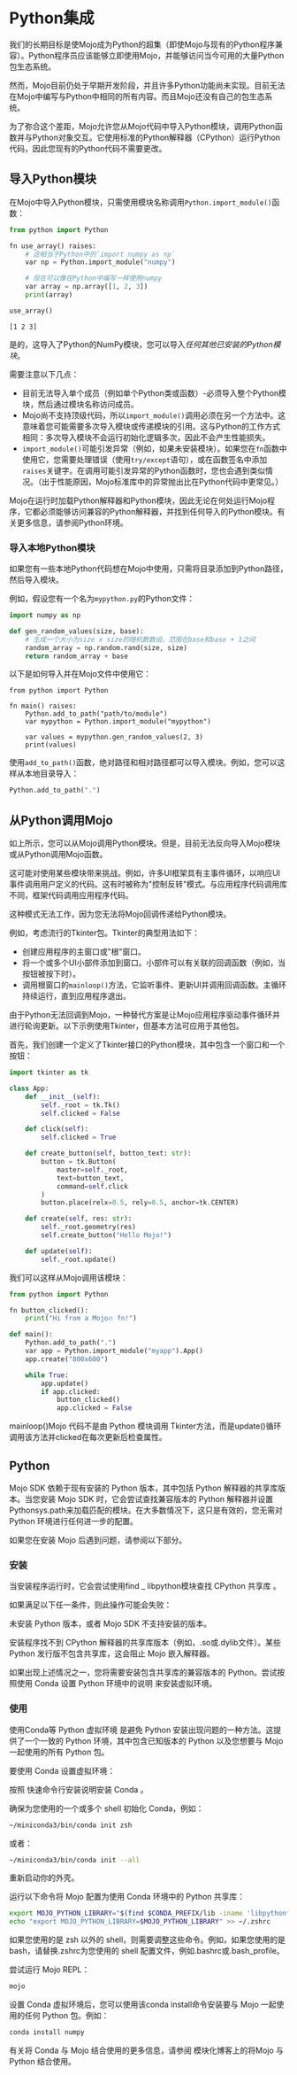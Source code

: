# Python集成
我们的长期目标是使Mojo成为Python的超集（即使Mojo与现有的Python程序兼容）。Python程序员应该能够立即使用Mojo，并能够访问当今可用的大量Python包生态系统。

然而，Mojo目前仍处于早期开发阶段，并且许多Python功能尚未实现。目前无法在Mojo中编写与Python中相同的所有内容。而且Mojo还没有自己的包生态系统。

为了弥合这个差距，Mojo允许您从Mojo代码中导入Python模块，调用Python函数并与Python对象交互。它使用标准的Python解释器（CPython）运行Python代码，因此您现有的Python代码不需要更改。

## 导入Python模块
在Mojo中导入Python模块，只需使用模块名称调用`Python.import_module()`函数：

```python
from python import Python

fn use_array() raises:
    # 这相当于Python中的`import numpy as np`
    var np = Python.import_module("numpy")

    # 现在可以像在Python中编写一样使用numpy
    var array = np.array([1, 2, 3])
    print(array)
```

```python
use_array()
```

    [1 2 3]
    

是的，这导入了Python的NumPy模块，您可以导入*任何其他已安装的Python模块*。

需要注意以下几点：
- 目前无法导入单个成员（例如单个Python类或函数）-必须导入整个Python模块，然后通过模块名称访问成员。
- Mojo尚不支持顶级代码，所以`import_module()`调用必须在另一个方法中。这意味着您可能需要多次导入模块或传递模块的引用。这与Python的工作方式相同：多次导入模块不会运行初始化逻辑多次，因此不会产生性能损失。
- `import_module()`可能引发异常（例如，如果未安装模块）。如果您在`fn`函数中使用它，您需要处理错误（使用`try/except`语句），或在函数签名中添加`raises`关键字。在调用可能引发异常的Python函数时，您也会遇到类似情况。（出于性能原因，Mojo标准库中的异常抛出比在Python代码中更常见。）

Mojo在运行时加载Python解释器和Python模块，因此无论在何处运行Mojo程序，它都必须能够访问兼容的Python解释器，并找到任何导入的Python模块。有关更多信息，请参阅Python环境。

### 导入本地Python模块
如果您有一些本地Python代码想在Mojo中使用，只需将目录添加到Python路径，然后导入模块。

例如，假设您有一个名为`mypython.py`的Python文件：

```python
import numpy as np

def gen_random_values(size, base):
    # 生成一个大小为size x size的随机数数组，范围在base和base + 1之间
    random_array = np.random.rand(size, size)
    return random_array + base
```

以下是如何导入并在Mojo文件中使用它：
```mojo
from python import Python

fn main() raises:
    Python.add_to_path("path/to/module")
    var mypython = Python.import_module("mypython")

    var values = mypython.gen_random_values(2, 3)
    print(values)
```

使用`add_to_path()`函数，绝对路径和相对路径都可以导入模块。例如，您可以这样从本地目录导入：
```python
Python.add_to_path(".")
```

## 从Python调用Mojo
如上所示，您可以从Mojo调用Python模块。但是，目前无法反向导入Mojo模块或从Python调用Mojo函数。

这可能对使用某些模块带来挑战。例如，许多UI框架具有主事件循环，以响应UI事件调用用户定义的代码。这有时被称为"控制反转"模式。与应用程序代码调用库不同，框架代码调用应用程序代码。

这种模式无法工作，因为您无法将Mojo回调传递给Python模块。

例如，考虑流行的Tkinter包。Tkinter的典型用法如下：

- 创建应用程序的主窗口或"根"窗口。
- 将一个或多个UI小部件添加到窗口。小部件可以有关联的回调函数（例如，当按钮被按下时）。
- 调用根窗口的`mainloop()`方法，它监听事件、更新UI并调用回调函数。主循环持续运行，直到应用程序退出。

由于Python无法回调到Mojo，一种替代方案是让Mojo应用程序驱动事件循环并进行轮询更新。以下示例使用Tkinter，但基本方法可应用于其他包。

首先，我们创建一个定义了Tkinter接口的Python模块，其中包含一个窗口和一个按钮：

```python
import tkinter as tk

class App:
    def __init__(self):
        self._root = tk.Tk()
        self.clicked = False

    def click(self):
        self.clicked = True

    def create_button(self, button_text: str):
        button = tk.Button(
            master=self._root,
            text=button_text,
            command=self.click
        )
        button.place(relx=0.5, rely=0.5, anchor=tk.CENTER)

    def create(self, res: str):
        self._root.geometry(res)
        self.create_button("Hello Mojo!")

    def update(self):
        self._root.update()
```

我们可以这样从Mojo调用该模块：

```python
from python import Python

fn button_clicked():
    print("Hi from a Mojo🔥 fn!")

def main():
    Python.add_to_path(".")
    var app = Python.import_module("myapp").App()
    app.create("800x600")

    while True:
        app.update()
        if app.clicked:
            button_clicked()
            app.clicked = False
```
mainloop()Mojo 代码不是由 Python 模块调用 Tkinter方法，而是update()循环调用该方法并clicked在每次更新后检查属性。

## Python
Mojo SDK 依赖于现有安装的 Python 版本，其中包括 Python 解释器的共享库版本。当您安装 Mojo SDK 时，它会尝试查找兼容版本的 Python 解释器并设置 Pythonsys.path来加载匹配的模块。在大多数情况下，这只是有效的，您无需对 Python 环境进行任何进一步的配置。

如果您在安装 Mojo 后遇到问题，请参阅以下部分。

### 安装
当安装程序运行时，它会尝试使用find _ libpython模块查找 CPython 共享库 。

如果满足以下任一条件，则此操作可能会失败：

未安装 Python 版本，或者 Mojo SDK 不支持安装的版本。

安装程序找不到 CPython 解释器的共享库版本（例如，.so或.dylib文件）。某些 Python 发行版不包含共享库，这会阻止 Mojo 嵌入解释器。

如果出现上述情况之一，您将需要安装包含共享库的兼容版本的 Python。尝试按照使用 Conda 设置 Python 环境中的说明 来安装虚拟环境。

### 使用
使用Conda等 Python 虚拟环境 是避免 Python 安装出现问题的一种方法。这提供了一个一致的 Python 环境，其中包含已知版本的 Python 以及您想要与 Mojo 一起使用的所有 Python 包。

要使用 Conda 设置虚拟环境：

按照 快速命令行安装说明安装 Conda 。

确保为您使用的一个或多个 shell 初始化 Conda，例如：
```sh
~/miniconda3/bin/conda init zsh
```
或者：
```sh
~/miniconda3/bin/conda init --all
```
重新启动你的外壳。

运行以下命令将 Mojo 配置为使用 Conda 环境中的 Python 共享库：
```sh
export MOJO_PYTHON_LIBRARY="$(find $CONDA_PREFIX/lib -iname 'libpython*.[s,d]*' | sort -r | head -n 1)"
echo "export MOJO_PYTHON_LIBRARY=$MOJO_PYTHON_LIBRARY" >> ~/.zshrc
```

如果您使用的是 zsh 以外的 shell，则需要调整这些命令。例如，如果您使用的是 bash，请替换.zshrc为您使用的 shell 配置文件，例如.bashrc或.bash_profile。

尝试运行 Mojo REPL：
```sh
mojo
```
设置 Conda 虚拟环境后，您可以使用该conda install命令安装要与 Mojo 一起使用的任何 Python 包。例如：
```sh
conda install numpy
```
有关将 Conda 与 Mojo 结合使用的更多信息，请参阅 模块化博客上的将Mojo 与 Python 结合使用。